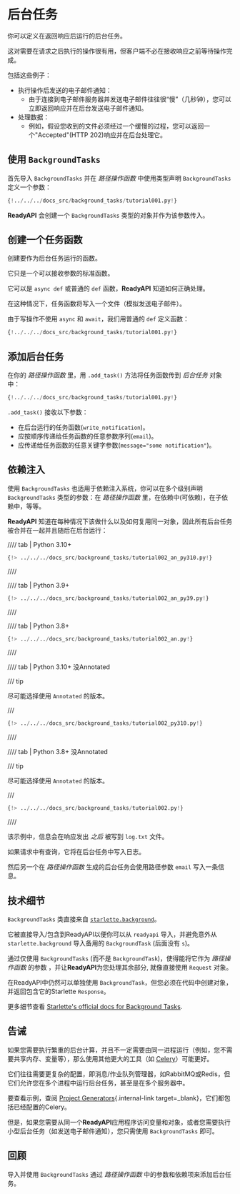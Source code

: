 # 后台任务

你可以定义在返回响应后运行的后台任务。

这对需要在请求之后执行的操作很有用，但客户端不必在接收响应之前等待操作完成。

包括这些例子：

* 执行操作后发送的电子邮件通知：
    * 由于连接到电子邮件服务器并发送电子邮件往往很“慢”（几秒钟），您可以立即返回响应并在后台发送电子邮件通知。
* 处理数据：
    * 例如，假设您收到的文件必须经过一个缓慢的过程，您可以返回一个"Accepted"(HTTP 202)响应并在后台处理它。

## 使用 `BackgroundTasks`

首先导入 `BackgroundTasks` 并在 *路径操作函数* 中使用类型声明 `BackgroundTasks` 定义一个参数：

```Python hl_lines="1  13"
{!../../../docs_src/background_tasks/tutorial001.py!}
```

**ReadyAPI** 会创建一个 `BackgroundTasks` 类型的对象并作为该参数传入。

## 创建一个任务函数

创建要作为后台任务运行的函数。

它只是一个可以接收参数的标准函数。

它可以是 `async def` 或普通的 `def` 函数，**ReadyAPI** 知道如何正确处理。

在这种情况下，任务函数将写入一个文件（模拟发送电子邮件）。

由于写操作不使用 `async` 和 `await`，我们用普通的 `def` 定义函数：

```Python hl_lines="6-9"
{!../../../docs_src/background_tasks/tutorial001.py!}
```

## 添加后台任务

在你的 *路径操作函数* 里，用 `.add_task()` 方法将任务函数传到 *后台任务* 对象中：

```Python hl_lines="14"
{!../../../docs_src/background_tasks/tutorial001.py!}
```

`.add_task()` 接收以下参数：

* 在后台运行的任务函数(`write_notification`)。
* 应按顺序传递给任务函数的任意参数序列(`email`)。
* 应传递给任务函数的任意关键字参数(`message="some notification"`)。

## 依赖注入

使用 `BackgroundTasks` 也适用于依赖注入系统，你可以在多个级别声明 `BackgroundTasks` 类型的参数：在 *路径操作函数* 里，在依赖中(可依赖)，在子依赖中，等等。

**ReadyAPI** 知道在每种情况下该做什么以及如何复用同一对象，因此所有后台任务被合并在一起并且随后在后台运行：

//// tab | Python 3.10+

```Python hl_lines="13  15  22  25"
{!> ../../../docs_src/background_tasks/tutorial002_an_py310.py!}
```

////

//// tab | Python 3.9+

```Python hl_lines="13  15  22  25"
{!> ../../../docs_src/background_tasks/tutorial002_an_py39.py!}
```

////

//// tab | Python 3.8+

```Python hl_lines="14  16  23  26"
{!> ../../../docs_src/background_tasks/tutorial002_an.py!}
```

////

//// tab | Python 3.10+ 没Annotated

/// tip

尽可能选择使用 `Annotated` 的版本。

///

```Python hl_lines="11  13  20  23"
{!> ../../../docs_src/background_tasks/tutorial002_py310.py!}
```

////

//// tab | Python 3.8+ 没Annotated

/// tip

尽可能选择使用 `Annotated` 的版本。

///

```Python hl_lines="13  15  22  25"
{!> ../../../docs_src/background_tasks/tutorial002.py!}
```

////

该示例中，信息会在响应发出 *之后* 被写到 `log.txt` 文件。

如果请求中有查询，它将在后台任务中写入日志。

然后另一个在 *路径操作函数* 生成的后台任务会使用路径参数 `email` 写入一条信息。

## 技术细节

`BackgroundTasks` 类直接来自 <a href="https://www.starlette.io/background/" class="external-link" target="_blank">`starlette.background`</a>。

它被直接导入/包含到ReadyAPI以便你可以从 `readyapi` 导入，并避免意外从 `starlette.background` 导入备用的 `BackgroundTask` (后面没有 `s`)。

通过仅使用 `BackgroundTasks` (而不是 `BackgroundTask`)，使得能将它作为 *路径操作函数* 的参数 ，并让**ReadyAPI**为您处理其余部分, 就像直接使用 `Request` 对象。

在ReadyAPI中仍然可以单独使用 `BackgroundTask`，但您必须在代码中创建对象，并返回包含它的Starlette `Response`。

更多细节查看 <a href="https://www.starlette.io/background/" class="external-link" target="_blank">Starlette's official docs for Background Tasks</a>.

## 告诫

如果您需要执行繁重的后台计算，并且不一定需要由同一进程运行（例如，您不需要共享内存、变量等），那么使用其他更大的工具（如 <a href="https://docs.celeryq.dev" class="external-link" target="_blank">Celery</a>）可能更好。

它们往往需要更复杂的配置，即消息/作业队列管理器，如RabbitMQ或Redis，但它们允许您在多个进程中运行后台任务，甚至是在多个服务器中。

要查看示例，查阅 [Project Generators](../project-generation.md){.internal-link target=_blank}，它们都包括已经配置的Celery。

但是，如果您需要从同一个**ReadyAPI**应用程序访问变量和对象，或者您需要执行小型后台任务（如发送电子邮件通知），您只需使用 `BackgroundTasks` 即可。

## 回顾

导入并使用 `BackgroundTasks` 通过 *路径操作函数* 中的参数和依赖项来添加后台任务。
